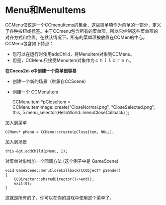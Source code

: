 # Menu和MenuItems #

CCMenu仅仅是一个CCmenuItems的集合，这些菜单项作为菜单的一部分，定义了各种按钮或标签。由于CCmenu包含所有的菜单项，所以它控制这些菜单项的对齐方式和位置。在默认情况下，所有的菜单项被放置在CCＭen的中心。 CCMenu包含如下特点：
- 您可以在运行时使用addChild，将MenuItem对象到CCMenu。
- 但是，CCMenu只接受MenuItem对象作为ｃｈｉｌｄｒｅｎ。

 

**在Cocos2d-x中创建一个菜单很容易**
- 创建一个新的场景（继承自CCScene）
- 创建一个 CCMenuItem


	CCMenuItem *pCloseItem = CCMenuItemImage::create("CloseNormal.png", 
                                      "CloseSelected.png", this, 5                                   menu_selector(HelloWorld::menuCloseCallback) );


加入到菜单

	CCMenu* pMenu = CCMenu::create(pCloseItem, NULL);


加入到场景

	this-&gt;addChild(pMenu, 1);


对菜单对象增加一个回调方法 (这个例子中是 GameScene)

	void GameScene::menuCloseCallback(CCObject* pSender)
	{
        CCDirector::sharedDirector()->end();
        exit(0);
	}


这就是所有的了，你可以在你的游戏中使用这个菜单了。
